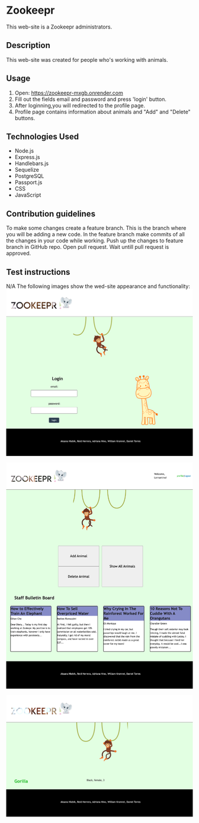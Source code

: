 # Zookeepr
This web-site is a Zookeepr administrators.

## Description
This web-site was created for people who's  working with animals.

## Usage
1. Open:  https://zookeepr-mxgb.onrender.com
2. Fill out the fields email and password and press 'login' button.
3. After loginning,you will redirected to the profile page.
4. Profile page contains information about animals and "Add" and "Delete" buttons.

## Technologies Used
- Node.js
- Express.js
- Handlebars.js
- Sequelize 
- PostgreSQL
- Passport.js
- CSS
- JavaScript

## Contribution guidelines
To make some changes create a feature branch. This is the branch where you will be adding a new code.
In the feature branch make commits of all the changes in your code while working.
Push up the changes to feature branch in GitHub repo.
Open pull request.
Wait untill pull request is approved.

## Test instructions
N/A
The following images show the wed-site appearance and functionality:
![Getting Started](./public/images/mock_up_1.png)

![Getting Started](./public/images/mock_up_2.png)

![Getting Started](./public/images/mock_up_3.png)